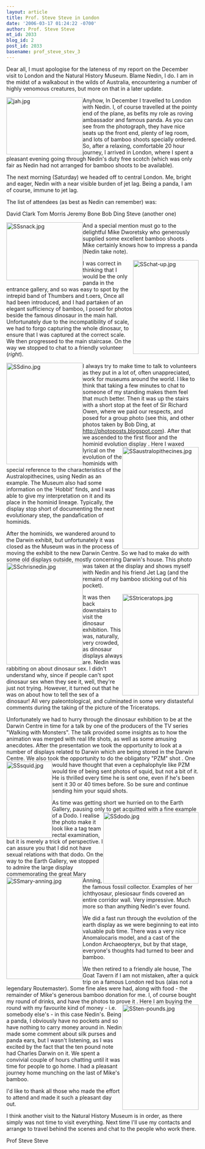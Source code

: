 ```yaml
---
layout: article
title: Prof. Steve Steve in London
date: '2006-03-17 01:24:22 -0700'
author: Prof. Steve Steve
mt_id: 2033
blog_id: 2
post_id: 2033
basename: prof_steve_stev_3
---
```

Dear all, I must apologise for the lateness of my report on the December visit to London and the Natural History Museum. Blame Nedin, I do. I am in the midst of a walkabout in the wilds of Australia, encountering a number of highly venomous creatures, but more on that in a later update.

<img src="http://www.pandasthumb.org/archives/jah.jpg" alt="jah.jpg" width="200" height="150" style="float:left;" />
Anyhow, In December I travelled to London with Nedin. I, of course travelled at the pointy end of the plane, as befits my role as roving ambassador and famous panda. As you can see from the photograph, they have nice seats up the front end, plenty of leg room, and lots of bamboo shoots specially ordered. So, after a relaxing, comfortable 20 hour journey, I arrived in London, where I spent a pleasant evening going through Nedin's duty free scotch (which was only fair as Nedin had not arranged for bamboo shoots to be available).

The next morning (Saturday) we headed off to central London. Me, bright and eager, Nedin with a near visible burden of jet lag. Being a panda, I am of course, immune to jet lag.

The list of attendees (as best as Nedin can remember) was:

David Clark
Tom Morris
Jeremy Bone
Bob Ding
Steve (another one)

<img src="http://www.pandasthumb.org/archives/SSsnack.jpg" alt="SSsnack.jpg" width="200" height="152" style="float:left;" />And a special mention must go to the delightful Mike Dworetsky who generously supplied some excellent bamboo shoots . Mike certainly knows how to impress a panda (Nedin take note).

<img src="http://www.pandasthumb.org/archives/SSchat-up-thumb.jpg" alt="SSchat-up.jpg" width="172" height="246" style="float:right;" />I was correct in thinking that I would be the only panda in the entrance gallery, and so was easy to spot by the intrepid band of Thumbers and t.oers, Once all had been introduced, and I had partaken of an elegant sufficiency of bamboo, I posed for photos beside the famous dinosaur in the main hall. Unfortunately due to the incompatibility of scale, we had to forgo capturing the whole dinosaur, to ensure that I was captured at the correct scale. We then progressed to the main staircase. On the way we stopped to chat to a friendly volunteer (_right_). 

<img src="http://www.pandasthumb.org/archives/SSdino.jpg" alt="SSdino.jpg" width="200" height="266" style="float:left;" />I always try to make time to talk to volunteers as they put in a lot of, often unappreciated, work for museums around the world. I like to think that taking a few minutes to chat to someone of my standing makes them feel that much better. Then it was up the stairs with a short stop at the feet of Sir Richard Owen, where we paid our respects, and posed for a group photo (see this, and other photos taken by Bob Ding, at http://photoposts.blogspot.com). After that we ascended to the first floor and the hominid evolution display <img src="http://www.pandasthumb.org/archives/SSaustralopithecines.jpg" alt="SSaustralopithecines.jpg" width="200" height="267" style="float:right;" />. Here I waxed lyrical on the evolution of the hominids with special reference to the characteristics of the Australopithecines, using Nedin as an example. The Museum also had some information on the 'Hobbit' finds, and I was able to give my interpretation on it and its place in the hominid lineage. Typically, the display stop short of documenting the next evolutionary step, the pandafication of hominids.

After the hominids, we wandered around to the Darwin exhibit, but unfortunately it was closed as the Museum was in the process of moving the exhibit to the new Darwin Centre. So we had to make do with some old displays outside, mostly concerning Darwin's house. <img src="http://www.pandasthumb.org/archives/SSchrisnedin.jpg" alt="SSchrisnedin.jpg" width="200" height="267" style="float:left;" /> This photo was taken at the display and shows myself with Nedin and his friend Jet Lag (and the remains of my bamboo sticking out of his pocket).

<img src="http://www.pandasthumb.org/archives/SStriceratops-thumb.jpg" alt="SStriceratops.jpg" width="200" height="266" style="float:right;" />It was then back downstairs to visit the dinosaur exhibition. This was, naturally, very crowded, as dinosaur displays always are. Nedin was rabbiting on about dinosaur sex. I didn't understand why, since if people can't spot dinosaur sex when they see it, well, they're just not trying. However, it turned out that he was on about how to tell the sex of a dinosaur! All very paleontological, and culminated in some very distasteful comments during the taking of the picture of the Triceratops.

Unfortunately we had to hurry through the dinosaur exhibition to be at the Darwin Centre in time for a talk by one of the producers of  the TV series "Walking with Monsters". The talk provided some insights as to how the animation was merged with real life shots, as well as some amusing anecdotes. After the presentation we took the opportunity to look at a number of displays related to Darwin which are being stored in the Darwin Centre. We also took the opportunity to do the obligatory "PZM" shot <img src="http://www.pandasthumb.org/archives/SSsquid.jpg" alt="SSsquid.jpg" width="120" height="200" style="float:left;" />. One would have thought that even a cephalophyle like PZM would tire of being sent photos of squid, but not a bit of it. He is thrilled every time he is sent one, even if he's been sent it 30 or 40 times before. So be sure and continue sending him your squid shots.

As time was getting short we hurried on to the Earth Gallery, pausing only to get acquitted with a fine example of a Dodo<img src="http://www.pandasthumb.org/archives/SSdodo.jpg" alt="SSdodo.jpg" width="250" height="187" style="float:right;" />. I realise the photo make it look like a tag team rectal examination, but it is merely a trick of perspective. I can assure you that I did not have sexual relations with that dodo. On the way to the Earth Gallery, we stopped to admire the large display commemorating the great Mary Anning<img src="http://www.pandasthumb.org/archives/SSmary-anning.jpg" alt="SSmary-anning.jpg" width="200" height="267" style="float:left;" />, the famous fossil collector. Examples of her ichthyosaur, plesiosaur finds covered an entire corridor wall. Very impressive. Much more so than anything Nedin's ever found.

We did a fast run through the evolution of the earth display as we were beginning to eat into valuable pub time. There was a very nice Anomalocaris model, and a cast of the London Archaeopteryx, but by that stage, everyone's thoughts had turned to beer and bamboo.

We then retired to a friendly ale house, The Goat Tavern if I am not mistaken, after a quick trip on a famous London red bus (alas not a legendary Routemaster). Some fine ales were had, along with food - the remainder of Mike's generous bamboo donation for me. I, of course bought my round of drinks, and have the photos to prove it <img src="http://www.pandasthumb.org/archives/SSten-pounds.jpg" alt="SSten-pounds.jpg" width="200" height="276" style="float:right;" />. Here I am buying the round with my favourite kind of money - i.e. somebody else's - in this case Nedin's. Being a panda, I obviously have no pockets and so have nothing to carry money around in. Nedin made some comment about silk purses and panda ears, but I wasn't listening, as I was excited by the fact that the ten pound note had Charles Darwin on it. We spent a convivial couple of hours chatting until it was time for people to go home. I had a pleasant journey home munching on the last of Mike's bamboo.

I'd like to thank all those who made the effort to attend and made it such a pleasant day out.

I think another visit to the Natural History Museum is in order, as there simply was not time to visit everything. Next time I'll use my contacts and arrange to travel behind the scenes and chat to the people who work there.

Prof Steve Steve
